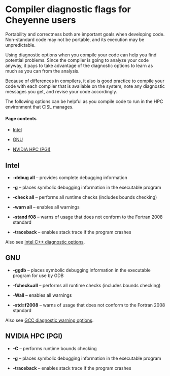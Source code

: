 # Compiler diagnostic flags for Cheyenne users

Portability and correctness both are important goals when developing
code. Non-standard code may not be portable, and its execution may be
unpredictable.

Using diagnostic options when you compile your code can help you find
potential problems. Since the compiler is going to analyze your code
anyway, it pays to take advantage of the diagnostic options to learn as
much as you can from the analysis.

Because of differences in compilers, it also is good practice to compile
your code with each compiler that is available on the system, note any
diagnostic messages you get, and revise your code accordingly.

The following options can be helpful as you compile code to run in the
HPC environment that CISL manages.

#### Page contents

- [Intel](#CompilerdiagnosticflagsforCheyenneusers)

- [GNU](#CompilerdiagnosticflagsforCheyenneusers)

- [NVIDIA HPC (PGI)](#CompilerdiagnosticflagsforCheyenneusers)

## Intel

- **-debug all** – provides complete debugging information

- **-g** – places symbolic debugging information in the executable
  program

- **-check all** – performs all runtime checks (includes bounds
  checking)

- **-warn all** – enables all warnings

- **-stand f08** – warns of usage that does not conform to the Fortran
  2008 standard

- **-traceback** – enables stack trace if the program crashes

Also see [Intel C++ diagnostic
options](https://software.intel.com/en-us/cpp-compiler-developer-guide-and-reference-compiler-diagnostic-options).

## GNU

- **-ggdb** – places symbolic debugging information in the executable
  program for use by GDB

- **-fcheck=all** – performs all runtime checks (includes bounds
  checking)

- **-Wall** – enables all warnings

- **-std=f2008** – warns of usage that does not conform to the Fortran
  2008 standard

Also see [GCC diagnostic warning
options](http://gcc.gnu.org/onlinedocs/gcc-3.4.4/gcc/Warning-Options.html).

## NVIDIA HPC (PGI)

- **-C** – performs runtime bounds checking

- **-g** – places symbolic debugging information in the executable
  program

- **-traceback** – enables stack trace if the program crashes
